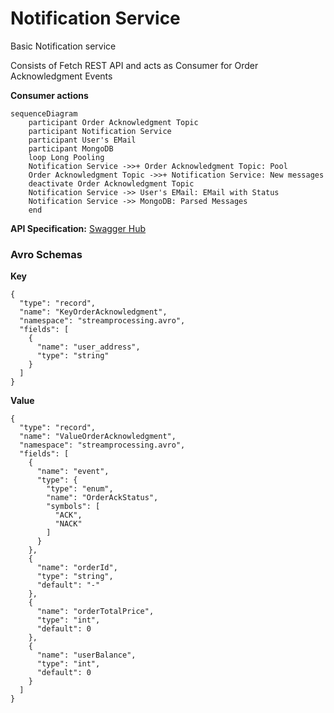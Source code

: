 # Notification Service

Basic Notification service

Consists of Fetch REST API and acts as Consumer for Order Acknowledgment Events

**Consumer actions**

```mermaid
sequenceDiagram
    participant Order Acknowledgment Topic
    participant Notification Service
    participant User's EMail
    participant MongoDB
    loop Long Pooling
    Notification Service ->>+ Order Acknowledgment Topic: Pool
    Order Acknowledgment Topic ->>+ Notification Service: New messages
    deactivate Order Acknowledgment Topic
    Notification Service ->> User's EMail: EMail with Status
    Notification Service ->> MongoDB: Parsed Messages 
    end

```

**API
Specification:** [Swagger Hub](https://app.swaggerhub.com/apis-docs/ReDestroyDeR/notification-service-fetch-api/1.0.0)

### Avro Schemas

**Key**

```avro schema
{
  "type": "record",
  "name": "KeyOrderAcknowledgment",
  "namespace": "streamprocessing.avro",
  "fields": [
    {
      "name": "user_address",
      "type": "string"
    }
  ]
}
```

**Value**

```avro schema
{
  "type": "record",
  "name": "ValueOrderAcknowledgment",
  "namespace": "streamprocessing.avro",
  "fields": [
    {
      "name": "event",
      "type": {
        "type": "enum",
        "name": "OrderAckStatus",
        "symbols": [
          "ACK",
          "NACK"
        ]
      }
    },
    {
      "name": "orderId",
      "type": "string",
      "default": "-"
    },
    {
      "name": "orderTotalPrice",
      "type": "int",
      "default": 0
    },
    {
      "name": "userBalance",
      "type": "int",
      "default": 0
    }
  ]
}
```